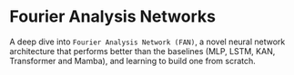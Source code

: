 # Fourier Analysis Networks

A deep dive into `Fourier Analysis Network (FAN)`, a novel neural network architecture that performs better than the baselines (MLP, LSTM, KAN, Transformer and Mamba), and learning to build one from scratch.
